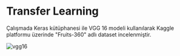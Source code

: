 # Transfer Learning

Çalışmada Keras kütüphanesi ile  VGG 16 modeli kullanılarak Kaggle platformu üzerinde "Fruits-360" adlı dataset incelenmiştir.


![vgg16](https://user-images.githubusercontent.com/51748819/73493931-c1112a00-43c4-11ea-9098-7d64a385c0d0.png)

